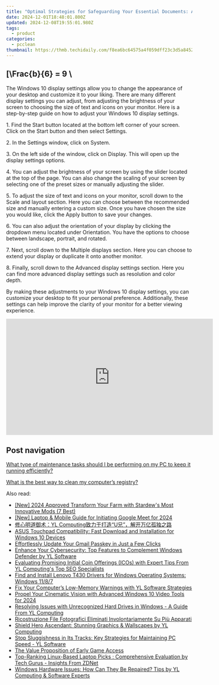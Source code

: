 ```yaml
---
title: "Optimal Strategies for Safeguarding Your Essential Documents: A Guide From YL Computing's Expertise"
date: 2024-12-01T18:48:01.800Z
updated: 2024-12-08T19:55:01.980Z
tags:
  - product
categories:
  - pcclean
thumbnail: https://thmb.techidaily.com/f8ea6bc64575a4f059dff23c3d5a8452f8167601d5f2b8cf93b8214a89c17a78.jpg
---
```


## \[\Frac{b}{6} = 9 \

The Windows 10 display settings allow you to change the appearance of your desktop and customize it to your liking. There are many different display settings you can adjust, from adjusting the brightness of your screen to choosing the size of text and icons on your monitor. Here is a step-by-step guide on how to adjust your Windows 10 display settings. 

1\. Find the Start button located at the bottom left corner of your screen. Click on the Start button and then select Settings.

2\. In the Settings window, click on System.

3\. On the left side of the window, click on Display. This will open up the display settings options. 

4\. You can adjust the brightness of your screen by using the slider located at the top of the page. You can also change the scaling of your screen by selecting one of the preset sizes or manually adjusting the slider.

5\. To adjust the size of text and icons on your monitor, scroll down to the Scale and layout section. Here you can choose between the recommended size and manually entering a custom size. Once you have chosen the size you would like, click the Apply button to save your changes.

6\. You can also adjust the orientation of your display by clicking the dropdown menu located under Orientation. You have the options to choose between landscape, portrait, and rotated.

7\. Next, scroll down to the Multiple displays section. Here you can choose to extend your display or duplicate it onto another monitor.

8\. Finally, scroll down to the Advanced display settings section. Here you can find more advanced display settings such as resolution and color depth. 

By making these adjustments to your Windows 10 display settings, you can customize your desktop to fit your personal preference. Additionally, these settings can help improve the clarity of your monitor for a better viewing experience.

<!-- affiliate ads begin -->
<iframe width="560" height="315" src="https://www.youtube.com/embed/slm2NjVPNtk?si=9ow6g1ucmf0TnT4T" title="YouTube video player" frameborder="0" allow="accelerometer; autoplay; clipboard-write; encrypted-media; gyroscope; picture-in-picture; web-share" referrerpolicy="strict-origin-when-cross-origin" allowfullscreen></iframe>
<!-- affiliate ads end -->

## Post navigation

[What type of maintenance tasks should I be performing on my PC to keep it running efficiently?](https://tools.techidaily.com/pcclean/products/)

[What is the best way to clean my computer’s registry?](https://tools.techidaily.com/pcclean/products/)

<ins class="adsbygoogle"
     style="display:block"
     data-ad-format="autorelaxed"
     data-ad-client="ca-pub-7571918770474297"
     data-ad-slot="1223367746"></ins>

<ins class="adsbygoogle"
     style="display:block"
     data-ad-client="ca-pub-7571918770474297"
     data-ad-slot="8358498916"
     data-ad-format="auto"
     data-full-width-responsive="true"></ins>

<span class="atpl-alsoreadstyle">Also read:</span>
<div><ul>
<li><a href="https://desktop-recording.techidaily.com/new-2024-approved-transform-your-farm-with-stardews-most-innovative-mods-7-best/"><u>[New] 2024 Approved Transform Your Farm with Stardew's Most Innovative Mods (7 Best)</u></a></li>
<li><a href="https://screen-activity-recording.techidaily.com/new-laptop-and-mobile-guide-for-initiating-google-meet-for-2024/"><u>[New] Laptop & Mobile Guide for Initiating Google Meet for 2024</u></a></li>
<li><a href="https://discover-fantastic.techidaily.com/yl-computingu/"><u>修心明道御术：YL Computing致力于打造“U兄”，解开万亿孤独之路</u></a></li>
<li><a href="https://hardware-help.techidaily.com/asus-touchpad-compatibility-fast-download-and-installation-for-windows-10-devices/"><u>ASUS Touchpad Compatibility: Fast Download and Installation for Windows 10 Devices</u></a></li>
<li><a href="https://techidaily.com/effortlessly-update-your-gmail-passkey-in-just-a-few-clicks/"><u>Effortlessly Update Your Gmail Passkey in Just a Few Clicks</u></a></li>
<li><a href="https://discover-fantastic.techidaily.com/enhance-your-cybersecurity-top-features-to-complement-windows-defender-by-yl-software/"><u>Enhance Your Cybersecurity: Top Features to Complement Windows Defender by YL Software</u></a></li>
<li><a href="https://discover-fantastic.techidaily.com/evaluating-promising-initial-coin-offerings-icos-with-expert-tips-from-yl-computings-top-seo-specialists/"><u>Evaluating Promising Initial Coin Offerings (ICOs) with Expert Tips From YL Computing's Top SEO Specialists</u></a></li>
<li><a href="https://driver-download.techidaily.com/find-and-install-lenovo-t430-drivers-for-windows-operating-systems-windows-1187/"><u>Find and Install Lenovo T430 Drivers for Windows Operating Systems: Windows 11/8/7</u></a></li>
<li><a href="https://discover-fantastic.techidaily.com/fix-your-computers-low-memory-warnings-with-yl-software-strategies/"><u>Fix Your Computer’s Low-Memory Warnings with YL Software Strategies</u></a></li>
<li><a href="https://extra-support.techidaily.com/propel-your-cinematic-vision-with-advanced-windows-10-video-tools-for-2024/"><u>Propel Your Cinematic Vision with Advanced Windows 10 Video Tools for 2024</u></a></li>
<li><a href="https://discover-fantastic.techidaily.com/resolving-issues-with-unrecognized-hard-drives-in-windows-a-guide-from-yl-computing/"><u>Resolving Issues with Unrecognized Hard Drives in Windows - A Guide From YL Computing</u></a></li>
<li><a href="https://win-luxury.techidaily.com/ricostruzione-file-fotografici-eliminati-involontariamente-su-piu-apparati/"><u>Ricostruzione File Fotografici Eliminati Involontariamente Su Più Apparati</u></a></li>
<li><a href="https://discover-fantastic.techidaily.com/shield-hero-ascendant-stunning-graphics-and-wallscapes-by-yl-computing/"><u>Shield Hero Ascendant: Stunning Graphics & Wallscapes by YL Computing</u></a></li>
<li><a href="https://discover-fantastic.techidaily.com/stop-sluggishness-in-its-tracks-key-strategies-for-maintaining-pc-speed-yl-software/"><u>Stop Sluggishness in Its Tracks: Key Strategies for Maintaining PC Speed - YL Software</u></a></li>
<li><a href="https://games-able.techidaily.com/the-value-proposition-of-early-game-access/"><u>The Value Proposition of Early Game Access</u></a></li>
<li><a href="https://hardware-tips.techidaily.com/top-ranking-linux-based-laptop-picks-comprehensive-evaluation-by-tech-gurus-insights-from-zdnet/"><u>Top-Ranking Linux-Based Laptop Picks : Comprehensive Evaluation by Tech Gurus - Insights From ZDNet</u></a></li>
<li><a href="https://discover-fantastic.techidaily.com/windows-hardware-issues-how-can-they-be-repaired-tips-by-yl-computing-and-software-experts/"><u>Windows Hardware Issues: How Can They Be Repaired? Tips by YL Computing & Software Experts</u></a></li>
</ul></div>

